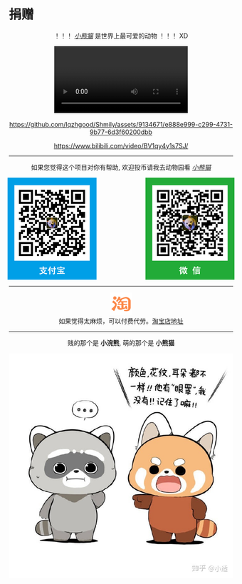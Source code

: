 # 捐赠

<div align="center">

！！！ [_小熊猫_](https://baike.baidu.com/item/%E5%B0%8F%E7%86%8A%E7%8C%AB/22379) 是世界上最可爱的动物 ！！！ XD

<div v-if="true">
    <video src="./assets/Ailurus.mp4" controls></video>
</div>

<!-- hack github video -->
<div v-else>

https://github.com/lqzhgood/Shmily/assets/9134671/e888e999-c299-4731-9b77-6d3f60200dbb

</div>

https://www.bilibili.com/video/BV1qy4y1s7SJ/

<hr />

如果您觉得这个项目对你有帮助, 欢迎投币请我去动物园看 [_小熊猫_](https://baike.baidu.com/item/%E5%B0%8F%E7%86%8A%E7%8C%AB/22379)

<div align="center" style="text-align:center;display: flex;justify-content: center;">
    <img src="./assets/pay_al.png" />
    <!-- hack github margin -->
    <span>&nbsp;&nbsp;&nbsp;&nbsp;&nbsp;&nbsp;&nbsp;&nbsp;&nbsp;&nbsp;&nbsp;&nbsp;&nbsp;&nbsp;&nbsp;&nbsp;&nbsp;&nbsp;&nbsp;&nbsp;&nbsp;&nbsp;&nbsp;&nbsp;&nbsp;&nbsp;&nbsp;&nbsp;</span>
    <img src="./assets/pay_wx.png" />
</div>

<hr />

<div align="center">
    <img src="./assets/taobao.svg" style="max-width: 50px" />
    <div>如果觉得太麻烦，可以付费代劳。<a target="_blank" href="https://item.taobao.com/item.htm?id=728114268640">淘宝店地址</a></div>
</div>

<hr />

<div style="text-align:center;">
    贱的那个是 <b>小浣熊</b>, 萌的那个是 <b>小熊猫</b>
</div>

![red-panda](./assets/red-panda.jpg)

</div>
